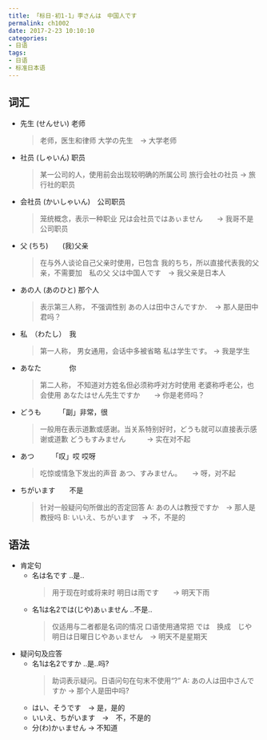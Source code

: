 ```yaml
---
title: 「标日·初1-1」李さんは　中国人です
permalink: ch1002
date: 2017-2-23 10:10:10
categories:
- 日语
tags:
- 日语
- 标准日本语 
---
```

## 词汇
- 先生 (せんせい)   老师
	> 老师，医生和律师
	> 大学の先生　-> 大学老师
- 社员 (しゃいん)   职员
	> 某一公司的人，<span class="red">使用前会出现较明确的所属公司</span>
	> 旅行会社の社员  -> 旅行社的职员
- 会社员 (かいしゃいん)　公司职员
	> 笼统概念，表示一种职业
	> 兄は会社员ではあぃません　　-> 我哥不是公司职员
- 父 (ちち)　　(我)父亲
	> 在与外人谈论自己父亲时使用，已包含 我的ちち，所以直接代表我的父亲，不需要加　私の父
	> 父は中国人です　-> 我父亲是日本人
- あの人 (あのひと)  那个人
	> 表示第三人称， 不强调性别
	> あの人は田中さんですか．　-> 那人是田中君吗？
- 私　（わたし）　我
	> 第一人称， 男女通用，<span class="red">会话中多被省略</span>
	> 私は学生です。 -> 我是学生
- あなた　　　　你
	> 第二人称， 不知道对方姓名但必须称呼对方时使用
	> <span class="red">老婆称呼老公，也会使用</span>
	> あなたはせん先生ですか　　-> 你是老师吗？
- どうも　　　「副」非常，很
	> 一般用在表示道歉或感谢。<span class="red">当关系特别好时，どうも就可以直接表示感谢或道歉</span>
	> どうもすみません　　　-> 实在对不起
- あつ　　　「叹」哎 哎呀
	>吃惊或情急下发出的声音
	>あつ、すみません。　　-> 呀，对不起
- ちがいます　　不是
	>针对一般疑问句所做出的否定回答
	>A: あの人は教授ですか　-> 那人是教授吗
	>B: いいえ、ちがいます　-> 不，不是的

## 语法
- 肯定句
	- 名は名です   ..是..
		> 用于现在时或将来时
		> 明日は雨です　　-> 明天下雨
	- 名1は名2では(じや)あぃません   ..不是..
		> 仅适用与二者都是名词的情况
		> 口语使用<span class="red">通常把 では　换成　じや</span>
		> 明日は日曜日じやあぃません　-> 明天不是星期天
- 疑问句及应答
	- 名1は名2ですか  ..是..吗?
		> 助词表示疑问。日语问句在句末不使用“?”
		> A: あの人は田中さんですか  -> 那个人是田中吗?
	- はい、そうです　-> 是，是的
	- いいえ、ちがいます　->　不，不是的
	- 分(わ)かぃません   ->  不知道